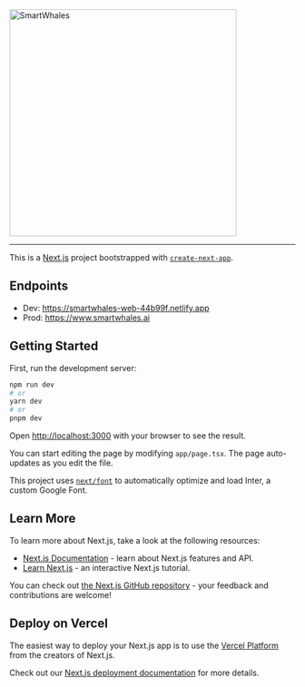 <picture>
  <source media="(prefers-color-scheme: dark)" srcset="https://euc1-863889971009-dev-smartwhales-assets.s3.eu-central-1.amazonaws.com/static/logo-dark.svg">
  <source media="(prefers-color-scheme: light)" srcset="https://euc1-863889971009-dev-smartwhales-assets.s3.eu-central-1.amazonaws.com/static/logo-white.svg">
  <img alt="SmartWhales" src="https://euc1-863889971009-dev-smartwhales-assets.s3.eu-central-1.amazonaws.com/static/logo-white.svg" width="400">
</picture>

---

This is a [Next.js](https://nextjs.org/) project bootstrapped with [`create-next-app`](https://github.com/vercel/next.js/tree/canary/packages/create-next-app).

## Endpoints

- Dev: https://smartwhales-web-44b99f.netlify.app
- Prod: https://www.smartwhales.ai

## Getting Started

First, run the development server:

```bash
npm run dev
# or
yarn dev
# or
pnpm dev
```


Open [http://localhost:3000](http://localhost:3000) with your browser to see the result.

You can start editing the page by modifying `app/page.tsx`. The page auto-updates as you edit the file.

This project uses [`next/font`](https://nextjs.org/docs/basic-features/font-optimization) to automatically optimize and load Inter, a custom Google Font.

## Learn More

To learn more about Next.js, take a look at the following resources:

- [Next.js Documentation](https://nextjs.org/docs) - learn about Next.js features and API.
- [Learn Next.js](https://nextjs.org/learn) - an interactive Next.js tutorial.

You can check out [the Next.js GitHub repository](https://github.com/vercel/next.js/) - your feedback and contributions are welcome!

## Deploy on Vercel

The easiest way to deploy your Next.js app is to use the [Vercel Platform](https://vercel.com/new?utm_medium=default-template&filter=next.js&utm_source=create-next-app&utm_campaign=create-next-app-readme) from the creators of Next.js.

Check out our [Next.js deployment documentation](https://nextjs.org/docs/deployment) for more details.

